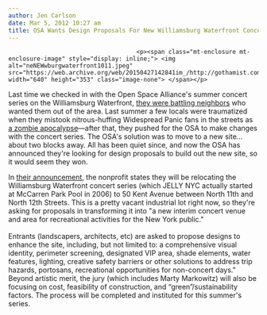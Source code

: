 ```yaml
---
author: Jen Carlson
date: Mar 5, 2012 10:27 am
title: OSA Wants Design Proposals For New Williamsburg Waterfront Concert Site
---
```


	
										<p><span class="mt-enclosure mt-enclosure-image" style="display: inline;"> <img alt="neNEWwburgwaterfront1011.jpeg" src="https://web.archive.org/web/20150427142841im_/http://gothamist.com/attachments/arts_jen/neNEWwburgwaterfront1011.jpeg" width="640" height="353" class="image-none"> </span></p>

<p>Last time we checked in with the Open Space Alliance&apos;s summer concert series on the Williamsburg Waterfront, <a href="https://web.archive.org/web/20150427142841/http://gothamist.com/2011/10/20/williamsburg_waterfront_concerts_to.php">they were battling neighbors</a> who wanted them out of the area. Last summer a few locals were traumatized when they mistook nitrous-huffing Widespread Panic fans in the streets as <a href="https://web.archive.org/web/20150427142841/http://gothamist.com/2011/09/21/video_nitrous_oxide_fueled_fans_ter.php">a zombie apocalypse</a>&#x2014;after that, they pushed for the OSA to make changes with the concert series. The OSA&apos;s solution was to move to a new site... about two blocks away. All has been quiet since, and now the OSA has announced they&apos;re looking for design proposals to build out the new site, so it would seem they won. </p>

<p>In <a href="https://web.archive.org/web/20150427142841/http://www.osanb.org/50kent/index.html">their announcement</a>, the nonprofit states they will be relocating the Williamsburg Waterfront concert series (which JELLY NYC actually started at McCarren Park Pool in 2006) to 50 Kent Avenue between North 11th and North 12th Streets. This is a pretty vacant industrial lot right now, so they&apos;re asking for proposals in transforming it into &quot;a new interim concert venue and area for recreational activities for the New York public.&quot;<br>
 <br>
Entrants (landscapers, architects, etc) are asked to propose designs to enhance the site, including, but not limited to: a comprehensive visual identity, perimeter screening, designated VIP area, shade elements, water features, lighting, creative safety barriers or other solutions to address trip hazards, portosans, recreational opportunities for non-concert days.&quot; Beyond artistic merit, the jury (which includes Marty Markowitz) will also be focusing on cost, feasibility of construction, and &#x201C;green&#x201D;/sustainability factors. The process will be completed and instituted for this summer&apos;s series.</p>					
										
									
				